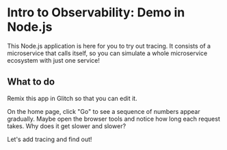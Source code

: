 Intro to Observability: Demo in Node.js
================

This Node.js application is here for you to try out tracing.
It consists of a microservice that calls itself,
so you can simulate a whole microservice ecosystem with just one service!

## What to do

Remix this app in Glitch so that you can edit it.

On the home page, click "Go" to see a sequence of numbers appear gradually.
Maybe open the browser tools and notice how long each request takes.
Why does it get slower and slower?

Let's add tracing and find out!

### 

